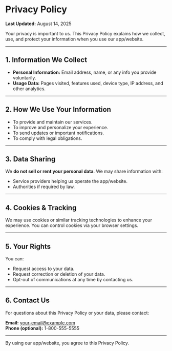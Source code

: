 # Privacy Policy

**Last Updated:** August 14, 2025

Your privacy is important to us. This Privacy Policy explains how we collect, use, and protect your information when you use our app/website.

---

## 1. Information We Collect
- **Personal Information:** Email address, name, or any info you provide voluntarily.  
- **Usage Data:** Pages visited, features used, device type, IP address, and other analytics.

---

## 2. How We Use Your Information
- To provide and maintain our services.  
- To improve and personalize your experience.  
- To send updates or important notifications.  
- To comply with legal obligations.

---

## 3. Data Sharing
We **do not sell or rent your personal data**. We may share information with:
- Service providers helping us operate the app/website.  
- Authorities if required by law.

---

## 4. Cookies & Tracking
We may use cookies or similar tracking technologies to enhance your experience. You can control cookies via your browser settings.

---

## 5. Your Rights
You can:
- Request access to your data.  
- Request correction or deletion of your data.  
- Opt-out of communications at any time by contacting us.

---

## 6. Contact Us
For questions about this Privacy Policy or your data, please contact:

**Email:** your-email@example.com  
**Phone (optional):** 1-800-555-5555

---

By using our app/website, you agree to this Privacy Policy.

